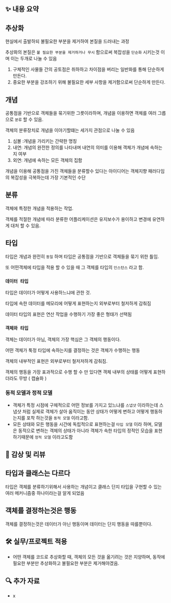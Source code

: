## ✨ 내용 요약

## 추상화

현실에서 출발하되 불필요한 부분을 제거하여  본질을 드러내는 과정

추상화의 본질은 `불 필요한 부분을 제거하거나 무시` 함으로써 복잡성을 `단순화` 시키는것 이며 이는 두개로 나눌 수 있음 

1. 구체적인 사물들 간의 공토점은 취하하고 차이점을 버리는 일반화를 통해 단순하게 만든다.
2. 중요한 부분을 강조하기 위해 불필요한 세부 사항을 제거함으로써 단순하게 만든다.

## 개념

공통점을 기반으로 객체들을 묶기위한 그릇이라하며, 개념을 이용하면 객체를 여러 그릅으로 `분류` 할 수 있음.

객체의 분류장치로 개념을 이야기할떄는 세가지 관점으로 나눌 수 있음

1. 심볼 :개념을 가리키는 간략한 명칭
2. 내연: 개념의 완전한 정의를 나타내며 내연의 의미를 이용해 객체가 개념에 속하는지 여부
3. 외연: 개념에 속하는 모든 객체의 집함 

개념을 이용해 공통점을 가진 객체들을 분류할수 있다는 아이디어는 객체지향 패러다임의 복잡성을 극복하는데 가장 기본적인 수단

## 분류

객체에 특정한 개념을 적용하는 작업.

객체를 적절한 개념에 따라 분류한 어플리케이션은 유지보수가 용이하고 변경에 유연하게 대처 할 수 있음.

## 타입

타입은 개념과 완전히 `동일` 하며 타입은 공통점을 기반으로 객체들을 묶기 위한 틀임.

또 어떤객체에 타입을 적용 할 수 있을 때 그 객체를 타입의 `인스턴스` 라고 함.

### `데이터 타입`

타입은 데이터가 어떻게 사용하느냐에 관한 것.

타입에 속한 데이터를 메모리에 어떻게 표현하는지 외부로부터 철저하게 감춰짐

데이터 타입의 표현은 연산 작업을 수행하기 가장 좋은 형태가 선택됨

### `객체와 타입`

객체는 데이터가 아님, 객체의 가장 핵심은 그 객체의 행동이다.

어떤 객체가 툭정 타입에 속하는지를 결정하는 것은 객체가 수행하는 행동

객체의 내부적인 표현은 외부로부터 철저저하게 감춰짐.

객체의 행동을 가장 표과적으로 수행 할 수 만 있다면 객체 내부의 상태를 어떻게 표현하더라도 무방 ( 캡슐화 ) 

### 동적 모델과 정적 모델

- 객체가 특정 시점에 구체적으로 어떤 정보를 가지고 있느냐를 `스냅샷` 이라하는데 스냅샷 처럼 실제로 객체가 살아 움직이는 동안 상태가 어떻게 변하고 어떻게 행동하는지를 포착 하는것을 `동적 모델` 이라고함.
- 모든 상태와 모든 행동을 시간에 독립적으로 표현하는걸 `타입 모델` 이라 하며, 모델은 동적으로 변하는 객체의 상태가 아니라 객체가 속한 타입의 정적인 모습을 표현하기때문에 `정적 모델` 이라고도함

## 📝 감상 및 리뷰

## 타입과 클래스는 다르다

타입은 객체를 분류하기위해서 사용하는 개념이고 클래스 단지 타입을 구현할 수 있는 여러 메커니즘중 하나이라는걸 알게 되었음 

## 객체를 결정하는것은 행동

객체를 결정하는것은 데이터가 아닌 행동이며 데이터는 단지 행동을 따를뿐이다.

## 🛠️ 실무/프로젝트 적용

- 어떤 객체를 코드로 추상화할 때, 객체의 모든 것을 옮기려는 것은 지양하며, 동작에 필요한 부분만 추상화하고 불필요한 부분은 제거해야겠음.

## 🔍 추가 자료

- x